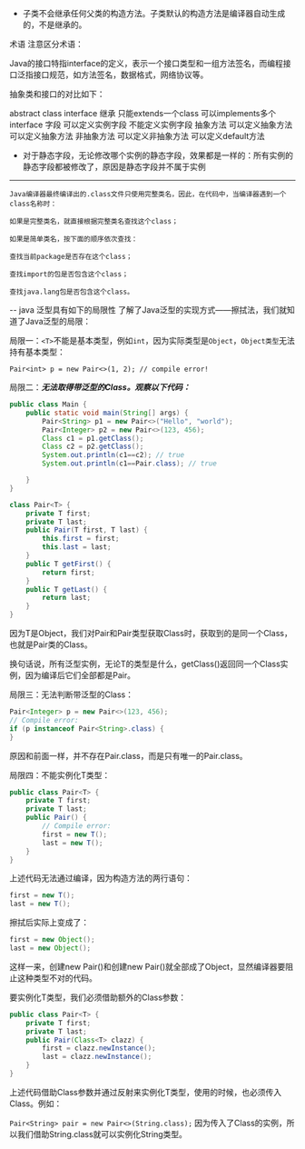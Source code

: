 - 子类不会继承任何父类的构造方法。子类默认的构造方法是编译器自动生成的，不是继承的。


术语
注意区分术语：

Java的接口特指interface的定义，表示一个接口类型和一组方法签名，而编程接口泛指接口规范，如方法签名，数据格式，网络协议等。

抽象类和接口的对比如下：

abstract class	interface
继承	只能extends一个class	可以implements多个interface
字段	可以定义实例字段	不能定义实例字段
抽象方法	可以定义抽象方法	可以定义抽象方法
非抽象方法	可以定义非抽象方法	可以定义default方法

- 对于静态字段，无论修改哪个实例的静态字段，效果都是一样的：所有实例的静态字段都被修改了，原因是静态字段并不属于实例

---
```
Java编译器最终编译出的.class文件只使用完整类名，因此，在代码中，当编译器遇到一个class名称时：

如果是完整类名，就直接根据完整类名查找这个class；

如果是简单类名，按下面的顺序依次查找：

查找当前package是否存在这个class；

查找import的包是否包含这个class；

查找java.lang包是否包含这个class。
```


-- java 泛型具有如下的局限性
了解了Java泛型的实现方式——擦拭法，我们就知道了Java泛型的局限：

局限一：`<T>`不能是基本类型，例如`int`，因为实际类型是`Object`，`Object类型`无法持有基本类型：

`Pair<int> p = new Pair<>(1, 2); // compile error!`

局限二：***无法取得带泛型的Class。观察以下代码：***

```java
public class Main {
    public static void main(String[] args) {
        Pair<String> p1 = new Pair<>("Hello", "world");
        Pair<Integer> p2 = new Pair<>(123, 456);
        Class c1 = p1.getClass();
        Class c2 = p2.getClass();
        System.out.println(c1==c2); // true
        System.out.println(c1==Pair.class); // true

    }
}

class Pair<T> {
    private T first;
    private T last;
    public Pair(T first, T last) {
        this.first = first;
        this.last = last;
    }
    public T getFirst() {
        return first;
    }
    public T getLast() {
        return last;
    }
}
```
因为T是Object，我们对Pair<String>和Pair<Integer>类型获取Class时，获取到的是同一个Class，也就是Pair类的Class。

换句话说，所有泛型实例，无论T的类型是什么，getClass()返回同一个Class实例，因为编译后它们全部都是Pair<Object>。

局限三：无法判断带泛型的Class：
```java
Pair<Integer> p = new Pair<>(123, 456);
// Compile error:
if (p instanceof Pair<String>.class) {
}
```
原因和前面一样，并不存在Pair<String>.class，而是只有唯一的Pair.class。

局限四：不能实例化T类型：
```java
public class Pair<T> {
    private T first;
    private T last;
    public Pair() {
        // Compile error:
        first = new T();
        last = new T();
    }
}
```
上述代码无法通过编译，因为构造方法的两行语句：

```java
first = new T();
last = new T();
```

擦拭后实际上变成了：

```java
first = new Object();
last = new Object();
```

这样一来，创建new Pair<String>()和创建new Pair<Integer>()就全部成了Object，显然编译器要阻止这种类型不对的代码。

要实例化T类型，我们必须借助额外的Class<T>参数：

```java
public class Pair<T> {
    private T first;
    private T last;
    public Pair(Class<T> clazz) {
        first = clazz.newInstance();
        last = clazz.newInstance();
    }
}
```
上述代码借助Class<T>参数并通过反射来实例化T类型，使用的时候，也必须传入Class<T>。例如：

`Pair<String> pair = new Pair<>(String.class);`
因为传入了Class<String>的实例，所以我们借助String.class就可以实例化String类型。